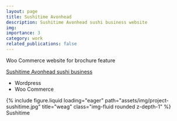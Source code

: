 ```yaml
---
layout: page
title: Sushitime Avonhead
description: Sushitime Avonhead sushi business website
img:
importance: 3
category: work
related_publications: false
---
```


Woo Commerce website for brochure feature

<a href="https://www.sushitimeavonhead.co.nz/">Sushitime Avonhead sushi business</a>
<ul>
  <li>Wordpress</li>
  <li>Woo Commerce</li>
</ul>

<div class="row">
    <div class="col-sm mt-3 mt-md-0">
        {% include figure.liquid loading="eager" path="assets/img/project-sushitime.jpg" title="weag" class="img-fluid rounded z-depth-1" %}
    </div>
</div>
<div class="caption">
    Sushitime
</div>
